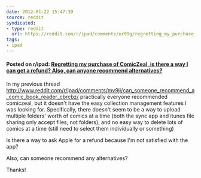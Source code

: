 ```yaml
---
date: 2012-01-22 15:47:39
source: reddit
syndicated:
- type: reddit
  url: https://reddit.com/r/ipad/comments/or99g/regretting_my_purchase_of_comiczeal_is_there_a/
tags:
- ipad
---
```


#### Posted on r/ipad: [Regretting my purchase of ComicZeal, is there a way I can get a refund? Also, can anyone recommend alternatives?](https://reddit.com/r/ipad/comments/or99g/regretting_my_purchase_of_comiczeal_is_there_a/)

In my previous thread http://www.reddit.com/r/ipad/comments/mv9ji/can_someone_recommend_a_comic_book_reader_cbrcbz/ practically everyone recommended comiczeal, but it doesn't have the easy collection management features I was looking for. Specifically, there doesn't seem to be a way to upload multiple folders' worth of comics at a time (both the sync app and itunes file sharing only accept files, not folders), and no easy way to delete lots of comics at a time (still need to select them individually or something)

Is there a way to ask Apple for a refund because I'm not satisfied with the app? 

Also, can someone recommend any alternatives?

Thanks!